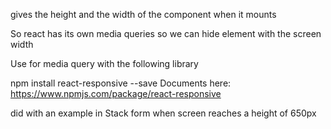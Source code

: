 
gives the height and the width of the component when it mounts

<!--
 componentDidMount(){
     window.addEventListener('resize', this.sizeUpdate);
     console.log(document.documentElement.clientWidth);
     console.log(document.documentElement.clientHeight);
 }
 sizeUpdate(){
   console.log(document.documentElement.clientWidth);
 } -->

So react has its own media queries so we can hide element
with the screen width

 Use for media query with the following library

npm install react-responsive --save
Documents here: https://www.npmjs.com/package/react-responsive

did with an example in Stack form when screen reaches a height of 650px
